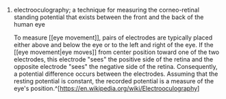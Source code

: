1. electrooculography; a technique for measuring the corneo-retinal standing potential that exists between the front and the back of the human eye
   
   To measure [[eye movement]], pairs of electrodes are typically placed either above and below the eye or to the left and right of the eye. If the [[eye movement|eye moves]] from center position toward one of the two electrodes, this electrode "sees" the positive side of the retina and the opposite electrode "sees" the negative side of the retina. Consequently, a potential difference occurs between the electrodes. Assuming that the resting potential is constant, the recorded potential is a measure of the eye's position.^[https://en.wikipedia.org/wiki/Electrooculography]